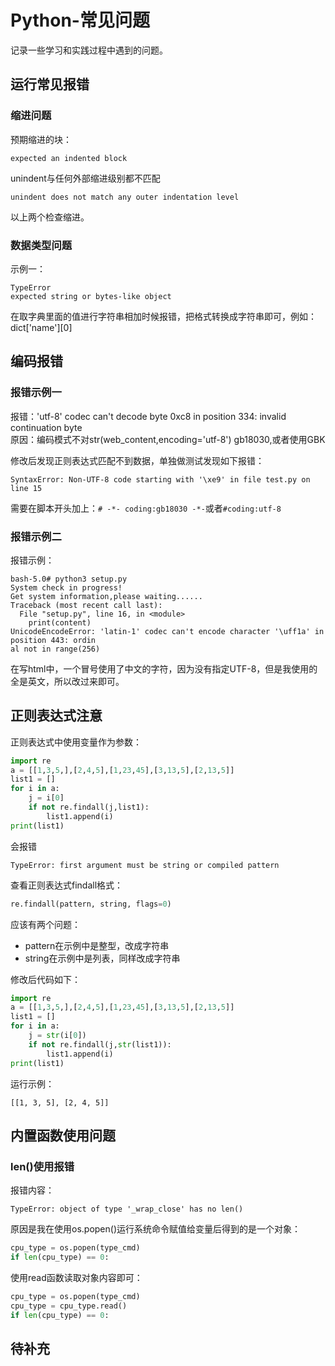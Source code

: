 # Python-常见问题
记录一些学习和实践过程中遇到的问题。
## 运行常见报错
### 缩进问题
预期缩进的块：
```
expected an indented block
```
unindent与任何外部缩进级别都不匹配
```
unindent does not match any outer indentation level
```
以上两个检查缩进。    

### 数据类型问题
示例一：
```
TypeError
expected string or bytes-like object
```
在取字典里面的值进行字符串相加时候报错，把格式转换成字符串即可，例如：dict['name'][0]

## 编码报错
### 报错示例一
报错：'utf-8' codec can't decode byte 0xc8 in position 334: invalid continuation byte    
原因：编码模式不对str(web_content,encoding='utf-8') gb18030,或者使用GBK

修改后发现正则表达式匹配不到数据，单独做测试发现如下报错：
```
SyntaxError: Non-UTF-8 code starting with '\xe9' in file test.py on line 15
```
需要在脚本开头加上：`# -*- coding:gb18030 -*-`或者`#coding:utf-8`

### 报错示例二
报错示例：
```
bash-5.0# python3 setup.py
System check in progress!
Get system information,please waiting......
Traceback (most recent call last):
  File "setup.py", line 16, in <module>
    print(content)
UnicodeEncodeError: 'latin-1' codec can't encode character '\uff1a' in position 443: ordin
al not in range(256)
```
在写html中，一个冒号使用了中文的字符，因为没有指定UTF-8，但是我使用的全是英文，所以改过来即可。
## 正则表达式注意
正则表达式中使用变量作为参数：
```python
import re
a = [[1,3,5,],[2,4,5],[1,23,45],[3,13,5],[2,13,5]]
list1 = []
for i in a:
    j = i[0]
    if not re.findall(j,list1):
        list1.append(i)
print(list1)
```
会报错
```
TypeError: first argument must be string or compiled pattern
```
查看正则表达式findall格式：
```python
re.findall(pattern, string, flags=0)
```
应该有两个问题：
- pattern在示例中是整型，改成字符串
- string在示例中是列表，同样改成字符串

修改后代码如下：
```python
import re
a = [[1,3,5,],[2,4,5],[1,23,45],[3,13,5],[2,13,5]]
list1 = []
for i in a:
    j = str(i[0])
    if not re.findall(j,str(list1)):
        list1.append(i)
print(list1)
```
运行示例：
```
[[1, 3, 5], [2, 4, 5]]
```
## 内置函数使用问题
### len()使用报错
报错内容：
```
TypeError: object of type '_wrap_close' has no len()
```
原因是我在使用os.popen()运行系统命令赋值给变量后得到的是一个对象：
```python
cpu_type = os.popen(type_cmd)
if len(cpu_type) == 0:
```
使用read函数读取对象内容即可：
```python
cpu_type = os.popen(type_cmd)
cpu_type = cpu_type.read()
if len(cpu_type) == 0:
```
## 待补充
